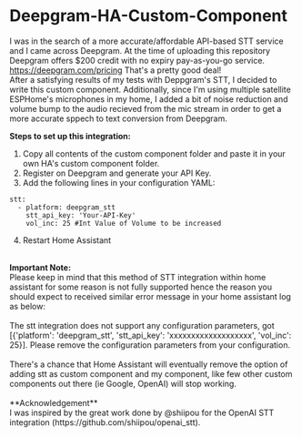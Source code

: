 # Deepgram-HA-Custom-Component

I was in the search of a more accurate/affordable API-based STT service and I came across Deepgram.
At the time of uploading this repository Deepgram offers $200 credit with no expiry pay-as-you-go service.
https://deepgram.com/pricing
That's a pretty good deal!
<br/>
After a satisfying results of my tests with Deppgram's STT, I decided to write this custom component.
Additionally, since I'm using multiple satellite ESPHome's microphones in my home, I added a bit of noise reduction and volume bump to the audio recieved from the mic stream in order to get a more accurate sppech to text conversion from Deepgram.

<b>Steps to set up this integration:</b>
1. Copy all contents of the custom component folder and paste it in your own HA's custom component folder.
2. Register on Deepgram and generate your API Key.
3. Add the following lines in your configuration YAML:
```
stt:
  - platform: deepgram_stt
    stt_api_key: 'Your-API-Key'
    vol_inc: 25 #Int Value of Volume to be increased
```
4. Restart Home Assistant
<br/>
<b>Important Note:</b>
<br/>
Please keep in mind that this method of STT integration within home assistant for some reason is not fully supported hence the reason you should expect to received similar error message in your home assistant log as below:
<br/><br/>
The stt integration does not support any configuration parameters, got [{'platform': 'deepgram_stt', 'stt_api_key': 'xxxxxxxxxxxxxxxxxxx', 'vol_inc': 25}]. Please remove the configuration parameters from your configuration.
<br/><br/>
There's a chance that Home Assistant will eventually remove the option of adding stt as custom component and my component, like few other custom components out there (ie Google, OpenAI) will stop working.
<br/><br/>
**Acknowledgement**
<br/>
I was inspired by the great work done by @shiipou for the OpenAI STT integration (https://github.com/shiipou/openai_stt).
